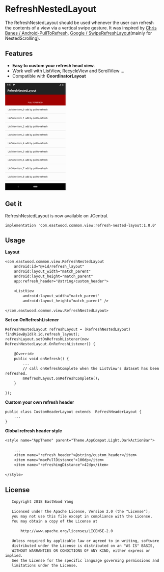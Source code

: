 # RefreshNestedLayout
The RefreshNestedLayout should be used whenever the user can refresh the contents of a view via a vertical swipe gesture. It was inspired by [Chris Banes / Android-PullToRefresh](https://github.com/chrisbanes/Android-PullToRefresh), [Google / SwipeRefreshLayout](https://developer.android.com/reference/android/support/v4/widget/SwipeRefreshLayout.html)(mainly for NestedScrolling).

## Features
* **Easy to custom your refresh head view**.
* Work well with ListView, RecycleView and ScrollView ... 
* Compatible with **CoordinatorLayout**

<img src='https://github.com/EastWoodYang/RefreshNestedLayout/blob/master/picture/1.png' height='350'/>


## Get it
RefreshNestedLayout is now available on JCentral.

    implementation 'com.eastwood.common.view:refresh-nested-layout:1.0.0'

## Usage

**Layout**

    <com.eastwood.common.view.RefreshNestedLayout
        android:id="@+id/refresh_layout"
        android:layout_width="match_parent"
        android:layout_height="match_parent"
        app:refresh_header="@string/custom_header">
        
        <ListView
            android:layout_width="match_parent"
            android:layout_height="match_parent" />
        
    </com.eastwood.common.view.RefreshNestedLayout>

**Set on OnRefreshListener**

    RefreshNestedLayout refreshLayout = (RefreshNestedLayout) findViewById(R.id.refresh_layout);
    refreshLayout.setOnRefreshListener(new RefreshNestedLayout.OnRefreshListener() {
        
        @Override
        public void onRefresh() {
            ...
            // call onRefreshComplete when the ListView's dataset has been refreshed.
            mRefreshLayout.onRefreshComplete();
        }
        
    });
    
    
**Custom your own refresh header**

    public class CustomHeaderLayout extends  RefreshHeaderLayout {
        ...
    }

**Global refresh header style**

    <style name="AppTheme" parent="Theme.AppCompat.Light.DarkActionBar">
        
        ...
        <item name="refresh_header">@string/custom_header</item>
        <item name="maxPullDistance">106dp</item>
        <item name="refreshingDistance">42dp</item>
        
    </style>
    
## License
```
   Copyright 2018 EastWood Yang

   Licensed under the Apache License, Version 2.0 (the "License");
   you may not use this file except in compliance with the License.
   You may obtain a copy of the License at

       http://www.apache.org/licenses/LICENSE-2.0

   Unless required by applicable law or agreed to in writing, software
   distributed under the License is distributed on an "AS IS" BASIS,
   WITHOUT WARRANTIES OR CONDITIONS OF ANY KIND, either express or implied.
   See the License for the specific language governing permissions and
   limitations under the License.
```

